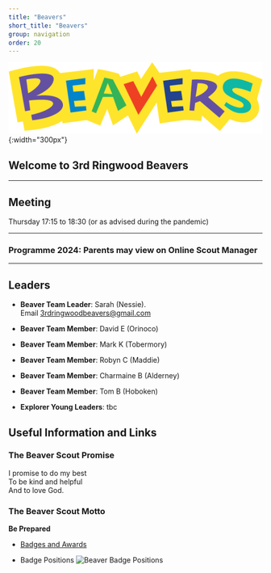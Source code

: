 ```yaml
---
title: "Beavers"
short_title: "Beavers"
group: navigation
order: 20
---
```


![](/assets/img/scouts/Beaver_RGB_multi.png){:width="300px"}

## Welcome to 3rd Ringwood Beavers

---

## Meeting

Thursday 17:15 to 18:30 (or as advised during the pandemic)

---

### Programme 2024: Parents may view on Online Scout Manager

---

## Leaders

- **Beaver Team Leader**: Sarah (Nessie). Email <3rdringwoodbeavers@gmail.com>

* **Beaver Team Member**: David E (Orinoco)

* **Beaver Team Member**: Mark K (Tobermory)

* **Beaver Team Member**: Robyn C (Maddie)

* **Beaver Team Member**: Charmaine B (Alderney)

* **Beaver Team Member**: Tom B (Hoboken)

* **Explorer Young Leaders**: tbc

## Useful Information and Links

### The Beaver Scout Promise

I promise to do my best  
 To be kind and helpful  
 And to love God.

### The Beaver Scout Motto

**Be Prepared**

- [Badges and Awards](http://scouts.org.uk/supportresources/search?cat=11,18 "Beaver Badges")

- Badge Positions
  ![Beaver Badge Positions](https://cms.scouts.org.uk/media/15129/2-beaver_uniform-diagrams_sept2021_portrait.png)
